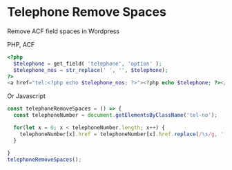 # Telephone Remove Spaces
Remove ACF field spaces in Wordpress

PHP, ACF
```php
<?php 
  $telephone = get_field( 'telephone', 'option' ); 
  $telephone_nos = str_replace(' ', '', $telephone);    
?>
<a href="tel:<?php echo $telephone_nos; ?>"><?php echo $telephone; ?></a>
```

Or Javascript
```js
const telephoneRemoveSpaces = () => {
  const telephoneNumber = document.getElementsByClassName('tel-no');

  for(let x = 0; x < telephoneNumber.length; x++) {
    telephoneNumber[x].href = telephoneNumber[x].href.replace(/\s/g, '');
  }

}
telephoneRemoveSpaces();
```
